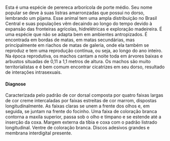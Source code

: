 ﻿Esta é uma espécie de perereca arborícola de porte médio. Seu nome popular se deve à suas listras amarronzadas que possui no dorso, lembrando um pijama. Esse animal tem uma ampla distribuição no Brasil Central e suas populações vêm decaindo ao longo do tempo devido à expansão das fronteiras agrícolas, hidrelétricas e exploração madeireira. É uma espécie que não se adapta bem em ambientes antropizados.
É encontrada em bordas de matas, em matas secundárias, mas principalmente em riachos de matas de galeria, onde ela também se reproduz e tem uma reprodução contínua, ou seja, ao longo do ano inteiro. Na época reprodutiva, os machos cantam a noite toda em árvores baixas e arbustos situadas de 0,11 a  1,1 metros de altura. Os machos são muito territorialistas e é bem comum encontrar cicatrizes em seu dorso, resultado de <glossario>interações intrasexuais</glossario>.


#### Diagnose
Caracterizada pelo padrão de cor dorsal composta por quatro faixas largas de cor creme intercaladas por faixas estreitas de cor marrom, dispostas longitudinalmente. As faixas claras se unem a frente dos olhos e, em seguida, se juntam na frente do focinho. Uma faixa de coloração branca contorna a maxila superior, passa sob o olho e tímpano e se estende até a inserção da coxa. Margem externa da tíbia e coxa com o padrão listrado longitudinal. Ventre de coloração branca. Discos adesivos grandes e membrana interdigital presente.